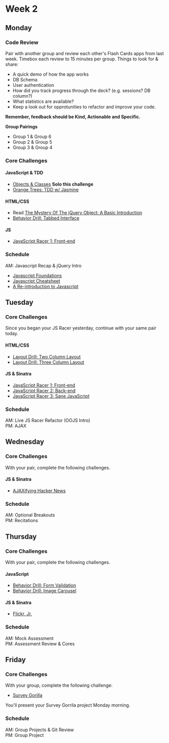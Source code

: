 # Week 2

## Monday

### Code Review
Pair with another group and review each other's Flash Cards apps from last week. Timebox each review to 15 minutes per group. Things to look for & share:

- A quick demo of how the app works
- DB Schema
- User authentication
- How did you track progress through the deck? (e.g. sessions? DB column?)
- What statistics are available?
- Keep a look out for opprotunities to refactor and improve your code.

**Remember, feedback should be Kind, Actionable and Specific.**

**Group Pairings**  
- Group 1 & Group 6
- Group 2 & Group 5
- Group 3 & Group 4

### Core Challenges

#### JavaScript & TDD
- [Objects & Classes](../../../javascript-drills#objects--classes) **Solo this challenge**
- [Orange Trees: TDD w/ Jasmine](../../../orange-jasmine-challenge)

#### HTML/CSS
- Read [The Mystery Of The jQuery Object: A Basic Introduction](http://www.smashingmagazine.com/2014/05/29/mystery-jquery-object-syntax-basic-introduction)
- [Behavior Drill: Tabbed Interface](../../../behavior-drill-tabbed-interface-challenge)

#### JS
- [JavaScript Racer 1: Front-end](../../../javascript-racer-1-front-end-challenge)

### Schedule
AM: Javascript Recap & jQuery Intro
- [Javascript Foundations](http://teamtreehouse.com/library/javascript-foundations)
- [Javascript Cheatsheet](http://wps.aw.com/wps/media/objects/2234/2287950/javascript_refererence.pdf)
- [A Re-introduction to Javascript](https://developer.mozilla.org/en-US/docs/Web/JavaScript/A_re-introduction_to_JavaScript)

## Tuesday

### Core Challenges
Since you began your JS Racer yesterday, continue with your same pair today.  

#### HTML/CSS
- [Layout Drill: Two Column Layout](../../../layout-drill-two-column-layout-challenge)
- [Layout Drill: Three Column Layout](../../../layout-drill-three-column-layout-challenge)

#### JS & Sinatra
- [JavaScript Racer 1: Front-end](../../../javascript-racer-1-front-end-challenge)
- [JavaScript Racer 2: Back-end](../../../javascript-racer-2-back-end-challenge)
- [JavaScript Racer 3: Sane JavaScript](../../../javascript-racer-3-sane-javascript-challenge)

### Schedule
AM: Live JS Racer Refactor (OOJS Intro)  
PM: AJAX


## Wednesday

### Core Challenges
With your pair, complete the following challenges.

#### JS & Sinatra
- [AJAXifying Hacker News](../../../ajaxifying-hacker-news-challenge)


### Schedule
AM: Optional Breakouts  
PM: Recitations

## Thursday

### Core Challenges
With your pair, complete the following challenges.

#### JavaScript
- [Behavior Drill: Form Validation](../../../behavior-drill-form-validation-challenge)
- [Behavior Drill: Image Carousel](../../../behavior-drill-image-carousel-challenge)

#### JS & Sinatra
- [Flickr, Jr.](../../../flickr-jr-challenge)

### Schedule
AM: Mock Assessment  
PM: Assessment Review & Cores


## Friday

### Core Challenges
With your group, complete the following challenge:

- [Survey Gorilla](../../../survey-gorilla-challenge)

You'll present your Survey Gorrila project Monday morning.

### Schedule
AM: Group Projects & Git Review  
PM: Group Project
